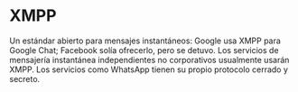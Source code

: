 [Title]: # (XMPP)
[Order]: # (137)

# XMPP 

Un estándar abierto para mensajes instantáneos: Google usa XMPP para Google Chat; Facebook solía ofrecerlo, pero se detuvo. Los servicios de mensajería instantánea independientes no corporativos usualmente usarán XMPP. Los servicios como WhatsApp tienen su propio protocolo cerrado y secreto.